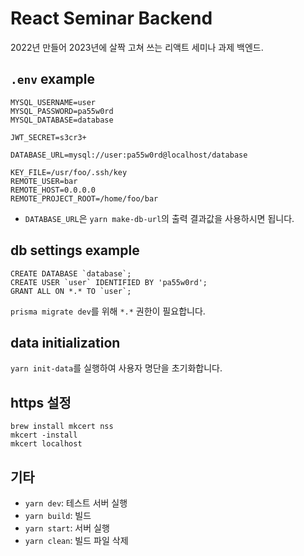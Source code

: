 # React Seminar Backend

2022년 만들어 2023년에 살짝 고쳐 쓰는 리액트 세미나 과제 백엔드.

## `.env` example
```dotenv
MYSQL_USERNAME=user
MYSQL_PASSWORD=pa55w0rd
MYSQL_DATABASE=database

JWT_SECRET=s3cr3+

DATABASE_URL=mysql://user:pa55w0rd@localhost/database

KEY_FILE=/usr/foo/.ssh/key
REMOTE_USER=bar
REMOTE_HOST=0.0.0.0
REMOTE_PROJECT_ROOT=/home/foo/bar
```

* `DATABASE_URL`은 `yarn make-db-url`의 출력 결과값을 사용하시면 됩니다.

## db settings example

```mysql
CREATE DATABASE `database`;
CREATE USER `user` IDENTIFIED BY 'pa55w0rd';
GRANT ALL ON *.* TO `user`;
```

`prisma migrate dev`를 위해 `*.*` 권한이 필요합니다.

## data initialization
`yarn init-data`를 실행하여 사용자 명단을 초기화합니다.

## https 설정
```shell
brew install mkcert nss
mkcert -install
mkcert localhost
```

## 기타
* `yarn dev`: 테스트 서버 실행
* `yarn build`: 빌드
* `yarn start`: 서버 실행
* `yarn clean`: 빌드 파일 삭제
